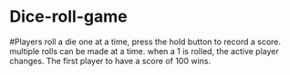 # Dice-roll-game
#Players roll a die one at a time, press the hold button to record a score. multiple rolls can be made at a time. when a 1 is rolled, the active player changes. The first player to have a score of 100 wins.
